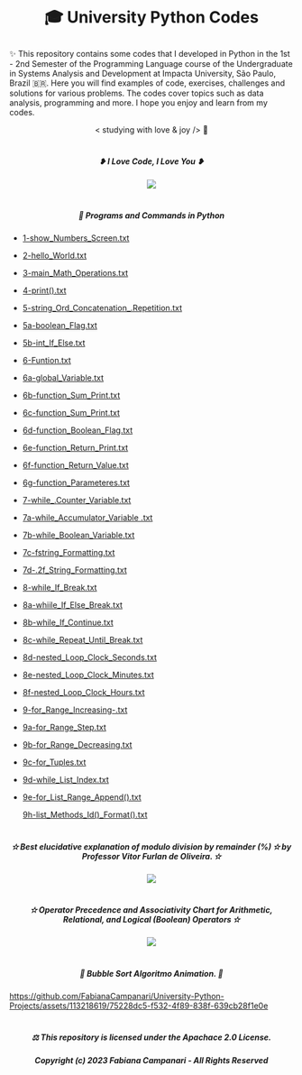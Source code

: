 # <p align="center">  🎓 University Python Codes  </p>


✨ This repository contains some codes that I developed in Python in the 1st - 2nd Semester of the Programming Language course of the Undergraduate in Systems Analysis and Development at Impacta University, São Paulo, Brazil 🇧🇷. Here you will find examples of code, exercises, challenges and solutions for various problems. The codes cover topics such as data analysis, programming and more. I hope you enjoy and learn from my codes.

<p align="center"> < studying with love & joy /> 🤍

#

##### <p align="center">   ❥ I Love Code, I Love You  ❥ 

<p align="center">
<img src="https://github.com/FabianaCampanari/University-Python-Projects/assets/113218619/efc69b69-fb61-4938-9409-480eaa0f1165" /> 

#
  
##### <p align="center"> 🐍  Programs and Commands in Python 
  
  - [1-show_Numbers_Screen.txt](https://github.com/FabianaCampanari/University-Python-Projects/files/11672246/1-show_Numbers_Screen.txt)

  - [2-hello_World.txt](https://github.com/FabianaCampanari/University-Python-Projects/files/11648475/2-hello_World.txt)
  
  - [3-main_Math_Operations.txt](https://github.com/FabianaCampanari/University-Python-Projects/files/11672260/3-main_Math_Operations.txt)
  
  - [4-print().txt](https://github.com/FabianaCampanari/University-Python-Projects/files/11672308/4-print.txt)
  
  - [5-string_Ord_Concatenation_.Repetition.txt](https://github.com/FabianaCampanari/University-Python-Projects/files/11672378/5-string_Ord_Concatenation_.Repetition.txt)
  
  - [5a-boolean_Flag.txt](https://github.com/FabianaCampanari/University-Python-Projects/files/11711452/5a-boolean_Flag.txt)
  
  - [5b-int_If_Else.txt](https://github.com/FabianaCampanari/University-Python-Projects/files/11711459/5b-int_If_Else.txt)

  - [6-Funtion.txt](https://github.com/FabianaCampanari/University-Python-Projects/files/11711465/6-Funtion.txt)
  
  - [6a-global_Variable.txt](https://github.com/FabianaCampanari/University-Python-Projects/files/11711468/6a-global_Variable.txt)
  
  - [6b-function_Sum_Print.txt](https://github.com/FabianaCampanari/University-Python-Projects/files/11711470/6b-function_Sum_Print.txt)
  
  - [6c-function_Sum_Print.txt](https://github.com/FabianaCampanari/University-Python-Projects/files/11713794/6c-function_Sum_Print.txt)

  - [6d-function_Boolean_Flag.txt](https://github.com/FabianaCampanari/University-Python-Projects/files/11713798/6d-function_Boolean_Flag.txt)
  
  - [6e-function_Return_Print.txt](https://github.com/FabianaCampanari/University-Python-Projects/files/11713801/6e-function_Return_Print.txt)

- [6f-function_Return_Value.txt](https://github.com/FabianaCampanari/University-Python-Projects/files/11996156/6f-function_Return_Value.txt)

- [6g-function_Parameteres.txt](https://github.com/FabianaCampanari/University-Python-Projects/files/11996163/6g-function_Parameteres.txt)

- [7-while_.Counter_Variable.txt](https://github.com/FabianaCampanari/University-Python-Projects/files/11996164/7-while_.Counter_Variable.txt)

- [7a-while_Accumulator_Variable .txt](https://github.com/FabianaCampanari/University-Python-Projects/files/11996250/7a-while_Accumulator_Variable.txt)

- [7b-while_Boolean_Variable.txt](https://github.com/FabianaCampanari/University-Python-Projects/files/11996269/7b-while_Boolean_Variable.txt)

- [7c-fstring_Formatting.txt](https://github.com/FabianaCampanari/University-Python-Projects/files/11996274/7c-fstring_Formatting.txt)

- [7d-.2f_String_Formatting.txt](https://github.com/FabianaCampanari/University-Python-Projects/files/12031330/7d-.2f_String_Formatting.txt)

- [8-while_If_Break.txt](https://github.com/FabianaCampanari/University-Python-Projects/files/12031351/8-while_If_Break.txt)

- [8a-whiile_If_Else_Break.txt](https://github.com/FabianaCampanari/University-Python-Projects/files/12031489/8a-whiile_If_Else_Break.txt)

- [8b-while_If_Continue.txt](https://github.com/FabianaCampanari/University-Python-Projects/files/12032067/8b-while_If_Continue.txt)

- [8c-while_Repeat_Until_Break.txt](https://github.com/FabianaCampanari/University-Python-Projects/files/12032270/8c-while_Repeat_Until_Break.txt)

- [8d-nested_Loop_Clock_Seconds.txt](https://github.com/FabianaCampanari/University-Python-Projects/files/12051510/8d-nested_Loop_Clock_Seconds.txt)

- [8e-nested_Loop_Clock_Minutes.txt](https://github.com/FabianaCampanari/University-Python-Projects/files/12051583/8e-nested_Loop_Clock_Minutes.txt)

- [8f-nested_Loop_Clock_Hours.txt](https://github.com/FabianaCampanari/University-Python-Projects/files/12051610/8f-nested_Loop_Clock_Hours.txt)

- [9-for_Range_Increasing-.txt](https://github.com/FabianaCampanari/University-Python-Projects/files/12064506/9-for_Range_Increasing-.txt)

- [9a-for_Range_Step.txt](https://github.com/FabianaCampanari/University-Python-Projects/files/12064530/9a-for_Range_Step.txt)

- [9b-for_Range_Decreasing.txt](https://github.com/FabianaCampanari/University-Python-Projects/files/12064536/9b-for_Range_Decreasing.txt)

- [9c-for_Tuples.txt](https://github.com/FabianaCampanari/University-Python-Projects/files/12064541/9c-for_Tuples.txt)

- [9d-while_List_Index.txt](https://github.com/FabianaCampanari/University-Python-Projects/files/12064553/9d-while_List_Index.txt)

- [9e-for_List_Range_Append().txt](https://github.com/FabianaCampanari/University-Python-Projects/files/12064565/9e-for_List_Range_Append.txt)



  [9h-list_Methods_Id()_Format().txt](https://github.com/FabianaCampanari/University-Python-Projects/files/12065987/9h-list_Methods_Id._Format.txt)

  
 
#  

##### <p align="center"> ✫ Best elucidative explanation of modulo division by remainder (%) ✫ by Professor Vitor Furlan de Oliveira. ✫ 

<p align="center">
<img src="https://github.com/FabianaCampanari/University-Python-Projects/assets/113218619/176fd74d-5755-4ac0-9b6e-08e6678cf251"/>

#

##### <p align="center"> ✫ Operator Precedence and Associativity Chart for Arithmetic, Relational, and Logical (Boolean) Operators ✫ 

<p align="center">
<img src="https://github.com/FabianaCampanari/University-Python-Projects/assets/113218619/67a48cb0-89a4-4c4b-a12e-b2e53b62d997" />

#


##### <p align="center"> 🫧 Bubble Sort Algoritmo Animation. 🫧 </p>

https://github.com/FabianaCampanari/University-Python-Projects/assets/113218619/75228dc5-f532-4f89-838f-639cb28f1e0e

#

##### <p align="center"> ⚖︎ This repository is licensed under the Apachace 2.0 License.  </p>

##### <p align="center">Copyright (c) 2023 Fabiana Campanari - All Rights Reserved </p>

